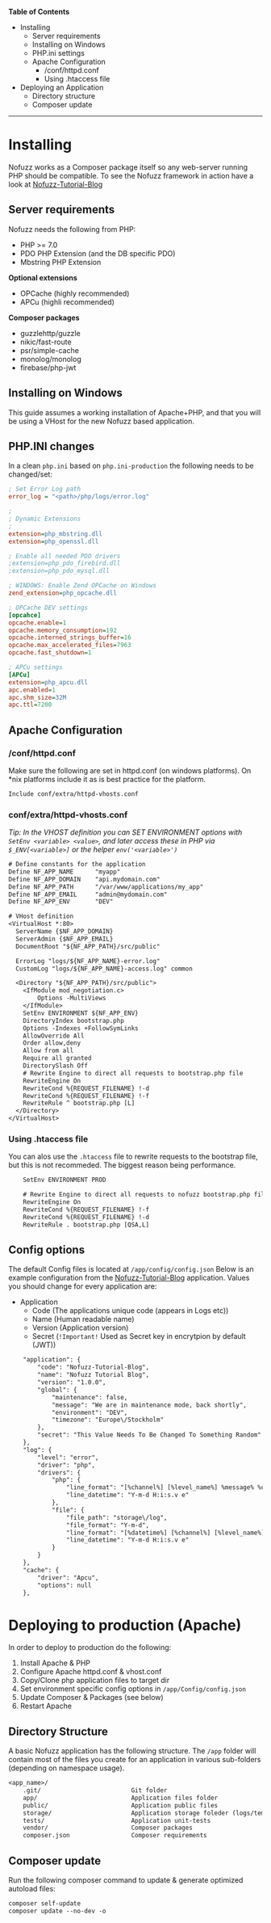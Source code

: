 **Table of Contents**
- Installing
  - Server requirements
  - Installing on Windows
  - PHP.ini settings
  - Apache Configuration
    - /conf/httpd.conf
    - Using .htaccess file
- Deploying an Application
  - Directory structure
  - Composer update

---
# Installing
Nofuzz works as a Composer package itself so any web-server running PHP should be compatible.
To see the Nofuzz framework in action have a look at [Nofuzz-Tutorial-Blog](https://github.com/Celarius/nofuzz-tutorial-blog-api)

## Server requirements
Nofuzz needs the following from PHP:
- PHP >= 7.0
- PDO PHP Extension (and the DB specific PDO)
- Mbstring PHP Extension

**Optional extensions**
- OPCache (highly recommended)
- APCu (highli recommended)

**Composer packages**
- guzzlehttp/guzzle
- nikic/fast-route
- psr/simple-cache
- monolog/monolog
- firebase/php-jwt

## Installing on Windows
This guide assumes a working installation of Apache+PHP, and that you will be using a VHost for the new Nofuzz based application.

## PHP.INI changes
In a clean `php.ini` based on `php.ini-production` the following needs to be changed/set:

```ini
; Set Error Log path
error_log = "<path>/php/logs/error.log"

;
; Dynamic Extensions
;
extension=php_mbstring.dll
extension=php_openssl.dll

; Enable all needed PDO drivers 
;extension=php_pdo_firebird.dll
;extension=php_pdo_mysql.dll

; WINDOWS: Enable Zend OPCache on Windows
zend_extension=php_opcache.dll

; OPCache DEV settings
[opcahce]
opcache.enable=1
opcache.memory_consumption=192
opcache.interned_strings_buffer=16
opcache.max_accelerated_files=7963
opcache.fast_shutdown=1

; APCu settings
[APCu]
extension=php_apcu.dll
apc.enabled=1
apc.shm_size=32M
apc.ttl=7200
```

## Apache Configuration

### /conf/httpd.conf
Make sure the following are set in httpd.conf (on windows platforms). On *nix platforms include it as is best practice for the platform.
```txt
Include conf/extra/httpd-vhosts.conf
```

### conf/extra/httpd-vhosts.conf
_Tip: In the VHOST definition you can SET ENVIRONMENT options with `SetEnv <variable> <value>`, and later access these in PHP via `$_ENV[<variable>]` or the helper `env('<variable>')`_

```txt
# Define constants for the application
Define NF_APP_NAME      "myapp"
Define NF_APP_DOMAIN    "api.mydomain.com"
Define NF_APP_PATH      "/var/www/applications/my_app"
Define NF_APP_EMAIL     "admin@mydomain.com"
Define NF_APP_ENV       "DEV"

# VHost definition
<VirtualHost *:80>
  ServerName {$NF_APP_DOMAIN}
  ServerAdmin {$NF_APP_EMAIL}
  DocumentRoot "${NF_APP_PATH}/src/public"

  ErrorLog "logs/${NF_APP_NAME}-error.log"
  CustomLog "logs/${NF_APP_NAME}-access.log" common

  <Directory "${NF_APP_PATH}/src/public">
    <IfModule mod_negotiation.c>
        Options -MultiViews
    </IfModule>
    SetEnv ENVIRONMENT ${NF_APP_ENV}
    DirectoryIndex bootstrap.php
    Options -Indexes +FollowSymLinks
    AllowOverride All
    Order allow,deny
    Allow from all
    Require all granted
    DirectorySlash Off
    # Rewrite Engine to direct all requests to bootstrap.php file
    RewriteEngine On
    RewriteCond %{REQUEST_FILENAME} !-d
    RewriteCond %{REQUEST_FILENAME} !-f
    RewriteRule ^ bootstrap.php [L]
  </Directory>
</VirtualHost>
```

### Using .htaccess file
You can alos use the `.htaccess` file to rewrite requests to the bootstrap file, but this is not recommeded. The biggest reason being performance.

```txt
    SetEnv ENVIRONMENT PROD

    # Rewrite Engine to direct all requests to nofuzz bootstrap.php file
    RewriteEngine On
    RewriteCond %{REQUEST_FILENAME} !-f
    RewriteCond %{REQUEST_FILENAME} !-d
    RewriteRule . bootstrap.php [QSA,L]
```

## Config options
The default Config files is located at `/app/config/config.json`
Below is an example configuration from the [Nofuzz-Tutorial-Blog](https://github.com/Celarius/nofuzz-tutorial-blog-api) application.
Values you should change for every application are:
- Application
  - Code     (The applications unique code (appears in Logs etc))
  - Name     (Human readable name)
  - Version  (Application version)
  - Secret (`!Important!` Used as Secret key in encrytpion by default (JWT))

```txt
    "application": {
        "code": "Nofuzz-Tutorial-Blog",
        "name": "Nofuzz Tutorial Blog",
        "version": "1.0.0",
        "global": {
            "maintenance": false,
            "message": "We are in maintenance mode, back shortly",
            "environment": "DEV",
            "timezone": "Europe\/Stockholm"
        },
        "secret": "This Value Needs To Be Changed To Something Random"
    },
    "log": {
        "level": "error",
        "driver": "php",
        "drivers": {
            "php": {
                "line_format": "[%channel%] [%level_name%] %message% %context%",
                "line_datetime": "Y-m-d H:i:s.v e"
            },
            "file": {
                "file_path": "storage\/log",
                "file_format": "Y-m-d",
                "line_format": "[%datetime%] [%channel%] [%level_name%] %message% %context%",
                "line_datetime": "Y-m-d H:i:s.v e"
            }
        }
    },
    "cache": {
        "driver": "Apcu",
        "options": null
    },
```


# Deploying to production (Apache)
In order to deploy to production do the following:
1. Install Apache & PHP
2. Configure Apache httpd.conf & vhost.conf
3. Copy/Clone php application files to target dir
4. Set environment specific config options in `/app/Config/config.json`
5. Update Composer & Packages (see below) 
6. Restart Apache

## Directory Structure
A basic Nofuzz application has the following structure. The `/app` folder will contain most of the files you create for an application in various sub-folders (depending on namespace usage).
```txt
<app_name>/
    .git/                         Git folder
    app/                          Application files folder
    public/                       Application public files
    storage/                      Application storage foleder (logs/temp)
    tests/                        Application unit-tests
    vendor/                       Composer packages
    composer.json                 Composer requirements
```


## Composer update
Run the following composer command to update & generate optimized autoload files: 
```txt
composer self-update
composer update --no-dev -o
```
